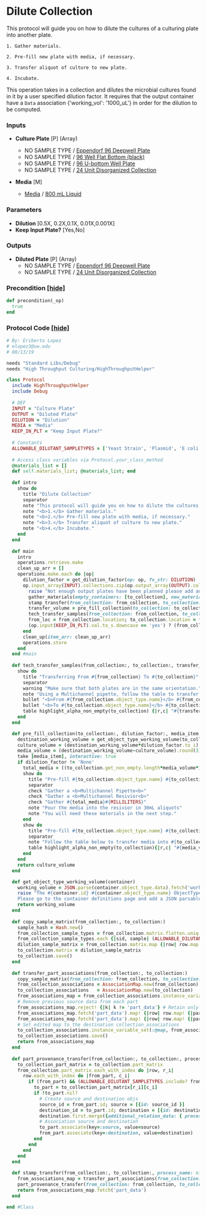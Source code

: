 # Dilute Collection

This protocol will guide you on how to dilute the cultures of a culturing plate into another plate.

    1. Gather materials.
    
    2. Pre-fill new plate with media, if necessary.
    
    3. Transfer aliquot of culture to new plate.
    
    4. Incubate.


This operation takes in a collection and dilutes the microbial cultures found in it by a user specified dilution factor. It requires that the output container have a `Data` association {'working_vol': '1000_uL'} in order for the dilution to be computed.
### Inputs


- **Culture Plate** [P] (Array) 
  - NO SAMPLE TYPE / <a href='#' onclick='easy_select("Containers", "Eppendorf 96 Deepwell Plate")'>Eppendorf 96 Deepwell Plate</a>
  - NO SAMPLE TYPE / <a href='#' onclick='easy_select("Containers", "96 Well Flat Bottom (black)")'>96 Well Flat Bottom (black)</a>
  - NO SAMPLE TYPE / <a href='#' onclick='easy_select("Containers", "96 U-bottom Well Plate")'>96 U-bottom Well Plate</a>
  - NO SAMPLE TYPE / <a href='#' onclick='easy_select("Containers", "24 Unit Disorganized Collection")'>24 Unit Disorganized Collection</a>

- **Media** [M]  
  - <a href='#' onclick='easy_select("Sample Types", "Media")'>Media</a> / <a href='#' onclick='easy_select("Containers", "800 mL Liquid")'>800 mL Liquid</a>

### Parameters

- **Dilution** [0.5X, 0.2X,0.1X, 0.01X,0.001X]
- **Keep Input Plate?** [Yes,No]

### Outputs


- **Diluted Plate** [P] (Array) 
  - NO SAMPLE TYPE / <a href='#' onclick='easy_select("Containers", "Eppendorf 96 Deepwell Plate")'>Eppendorf 96 Deepwell Plate</a>
  - NO SAMPLE TYPE / <a href='#' onclick='easy_select("Containers", "24 Unit Disorganized Collection")'>24 Unit Disorganized Collection</a>

### Precondition <a href='#' id='precondition'>[hide]</a>
```ruby
def precondition(_op)
  true
end
```

### Protocol Code <a href='#' id='protocol'>[hide]</a>
```ruby
# By: Eriberto Lopez
# elopez3@uw.edu
# 08/13/19

needs "Standard Libs/Debug"
needs "High Throughput Culturing/HighThroughputHelper"

class Protocol
  include HighThroughputHelper
  include Debug
  
  # DEF
  INPUT = "Culture Plate"
  OUTPUT = "Diluted Plate"
  DILUTION = "Dilution"
  MEDIA = "Media"
  KEEP_IN_PLT = "Keep Input Plate?"
  
  # Constants
  ALLOWABLE_DILUTANT_SAMPLETYPES = ['Yeast Strain', 'Plasmid', 'E coli strain'] # sample types that will be transferred to new plate
  
  # Access class variables via Protocol.your_class_method
  @materials_list = []
  def self.materials_list; @materials_list; end
  
  def intro
    show do
      title "Dilute Collection"
      separator
      note "This protocol will guide you on how to dilute the cultures of a culturing plate into another plate."
      note "<b>1.</b> Gather materials."
      note "<b>2.</b> Pre-fill new plate with media, if necessary."
      note "<b>3.</b> Transfer aliquot of culture to new plate."
      note "<b>4.</b> Incubate."
    end
  end
  
  def main
    intro
    operations.retrieve.make
    clean_up_arr = []
    operations.make.each do |op|
      dilution_factor = get_dilution_factor(op: op, fv_str: DILUTION)
      op.input_array(INPUT).collections.zip(op.output_array(OUTPUT).collections) do |from_collection, to_collection|
        raise "Not enough output plates have been planned please add an output field value to this operation: Plan #{op.plan.id} Operation #{op.id}." if to_collection.nil? 
        gather_materials(empty_containers: [to_collection], new_materials: ['P1000 Multichannel', 'Permeable Area Seals', 'Multichannel Resivior'], take_items: [from_collection] )
        stamp_transfer(from_collection: from_collection, to_collection: to_collection, process_name: 'dilution')
        transfer_volume = pre_fill_collection(to_collection: to_collection, dilution_factor: dilution_factor, media_item: op.input(MEDIA).item)
        tech_transfer_samples(from_collection: from_collection, to_collection: to_collection, transfer_volume: transfer_volume)
        from_loc = from_collection.location; to_collection.location = from_loc; to_collection.save()
        (op.input(KEEP_IN_PLT).val.to_s.downcase == 'yes') ? (from_collection.mark_as_deleted; from_collection.save()) : nil
      end
      clean_up(item_arr: clean_up_arr)
      operations.store
    end
  end #main
  
  def tech_transfer_samples(from_collection:, to_collection:, transfer_volume:)
    show do
      title "Transferring From #{from_collection} To #{to_collection}"
      separator
      warning "Make sure that both plates are in the same orientation.".upcase
      note "Using a Multichannel pipette, follow the table to transfer #{transfer_volume}#{MICROLITERS} of cultures:"
      bullet "<b>From #{from_collection.object_type.name}</b> #{from_collection}"
      bullet "<b>To #{to_collection.object_type.name}</b> #{to_collection}"
      table highlight_alpha_non_empty(to_collection) {|r,c| "#{transfer_volume}#{MICROLITERS}" }
    end
  end

  def pre_fill_collection(to_collection:, dilution_factor:, media_item:)
    destination_working_volume = get_object_type_working_volume(to_collection).to_i
    culture_volume = (destination_working_volume*dilution_factor.to_i).round(3)
    media_volume = (destination_working_volume-culture_volume).round(3)
    take [media_item], interactive: true
    if dilution_factor != 'None'
      total_media = ((to_collection.get_non_empty.length*media_volume*1.1)/1000).round(2) #mLs
      show do 
        title "Pre-fill #{to_collection.object_type.name} #{to_collection} with #{media_item.sample.name}"
        separator
        check "Gather a <b>Multichannel Pipette<b>"
        check "Gather a <b>Multichannel Resivior<b>"
        check "Gather #{total_media}#{MILLILITERS}"
        note "Pour the media into the resivior in 30mL aliquots"
        note "You will need these materials in the next step."
      end
      show do
        title "Pre-fill #{to_collection.object_type.name} #{to_collection} with #{media_item.sample.name}"
        separator
        note "Follow the table below to transfer media into #{to_collection}:"
        table highlight_alpha_non_empty(to_collection){|r,c| "#{media_volume}#{MICROLITERS}"}
      end
    end
    return culture_volume
  end

  def get_object_type_working_volume(container)
    working_volume = JSON.parse(container.object_type.data).fetch('working_vol', nil)
    raise "The #{container.id} #{container.object_type.name} ObjectType does not have a 'working_vol' association. 
    Please go to the container definitions page and add a JSON parsable association!".upcase if working_volume.nil?
    return working_volume
  end
  
  def copy_sample_matrix(from_collection:, to_collection:)
    sample_hash = Hash.new()
    from_collection_sample_types = from_collection.matrix.flatten.uniq.reject{|i| i == EMPTY }.map {|sample_id| [sample_id, Sample.find(sample_id)] }
    from_collection_sample_types.each {|sid, sample| (ALLOWABLE_DILUTANT_SAMPLETYPES.include? sample.sample_type.name) ? (sample_hash[sid] = sample) : (sample_hash[sid] = EMPTY) }
    dilution_sample_matrix = from_collection.matrix.map {|row| row.map {|sample_id| sample_hash[sample_id] } }
    to_collection.matrix = dilution_sample_matrix
    to_collection.save()
  end
  
  def transfer_part_associations(from_collection:, to_collection:)
    copy_sample_matrix(from_collection: from_collection, to_collection: to_collection)
    from_collection_associations = AssociationMap.new(from_collection)
    to_collection_associations   = AssociationMap.new(to_collection)
    from_associations_map = from_collection_associations.instance_variable_get(:@map)
    # Remove previous source data from each part
    from_associations_map.reject! {|k| k != 'part_data'} # Retain only the part_data, so that global associations do not get copied over
    from_associations_map.fetch('part_data').map! {|row| row.map! {|part| part.key?("source") ? part.reject! {|k| k == "source" } : part } }
    from_associations_map.fetch('part_data').map! {|row| row.map! {|part| part.key?("destination") ? part.reject! {|k| k == "destination" } : part } }
    # Set edited map to the destination collection_associations
    to_collection_associations.instance_variable_set(:@map, from_associations_map)
    to_collection_associations.save()
    return from_associations_map
  end    
    
  def part_provenance_transfer(from_collection:, to_collection:, process_name:)
    to_collection_part_matrix = to_collection.part_matrix
    from_collection.part_matrix.each_with_index do |row, r_i|
      row.each_with_index do |from_part, c_i|
        if (from_part) && (ALLOWABLE_DILUTANT_SAMPLETYPES.include? from_part.sample.sample_type.name)
          to_part = to_collection_part_matrix[r_i][c_i]
          if !to_part.nil?
            # Create source and destination objs
            source_id = from_part.id; source = [{id: source_id }]
            destination_id = to_part.id; destination = [{id: destination_id }]
            destination.first.merge({additional_relation_data: { process: process_name }}) unless process_name.nil?
            # Association source and destination
            to_part.associate(key=:source, value=source)
            from_part.associate(key=:destination, value=destination)
          end
        end
      end
    end
  end
  
  def stamp_transfer(from_collection:, to_collection:, process_name: nil)
    from_associations_map = transfer_part_associations(from_collection: from_collection, to_collection: to_collection)
    part_provenance_transfer(from_collection: from_collection, to_collection: to_collection, process_name: process_name)
    return from_associations_map.fetch('part_data')
  end

end #Class

```
